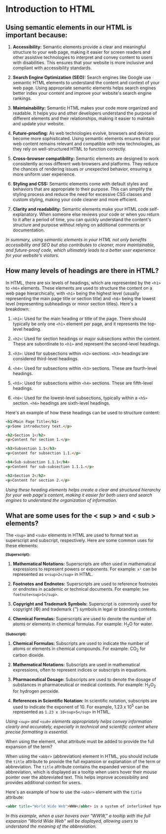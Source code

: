 # Introduction to HTML

## Using semantic elements in our HTML is important because:

1. **Accessibility:** Semantic elements provide a clear and meaningful structure to your web page, making it easier for screen readers and other assistive technologies to interpret and convey content to users with disabilities. This ensures that your website is more inclusive and compliant with accessibility standards.

2. **Search Engine Optimization (SEO):** Search engines like Google use semantic HTML elements to understand the content and context of your web page. Using appropriate semantic elements helps search engines better index your content and improve your website's search engine rankings.

3. **Maintainability:** Semantic HTML makes your code more organized and readable. It helps you and other developers understand the purpose of different elements and their relationships, making it easier to maintain and update your website.

4. **Future-proofing:** As web technologies evolve, browsers and devices become more sophisticated. Using semantic elements ensures that your web content remains relevant and compatible with new technologies, as they rely on well-structured HTML to function correctly.

5. **Cross-browser compatibility:** Semantic elements are designed to work consistently across different web browsers and platforms. They reduce the chances of rendering issues or unexpected behavior, ensuring a more uniform user experience.

6. **Styling and CSS:** Semantic elements come with default styles and behaviors that are appropriate to their purpose. This can simplify the styling process and reduce the need for excessive CSS classes and custom styling, making your code cleaner and more efficient.

7. **Clarity and readability:** Semantic elements make your HTML code self-explanatory. When someone else reviews your code or when you return to it after a period of time, you can quickly understand the content's structure and purpose without relying on additional comments or documentation.

_In summary, using semantic elements in your HTML not only benefits accessibility and SEO but also contributes to cleaner, more maintainable, and future-proof code, which ultimately leads to a better user experience for your website's visitors._

## How many levels of headings are there in HTML?

In HTML, there are six levels of headings, which are represented by the `<h1>` to `<h6>` elements. These elements are used to structure the content on a web page hierarchically, with `<h1>` being the highest level (usually representing the main page title or section title) and `<h6>` being the lowest level (representing subheadings or minor section titles). Here's a breakdown:

1. `<h1>`: Used for the main heading or title of the page. There should typically be only one `<h1>` element per page, and it represents the top-level heading.

2. `<h2>`: Used for section headings or major subsections within the content. These are subordinate to `<h1>` and represent the second-level headings.

3. `<h3>`: Used for subsections within `<h2>` sections. `<h3>` headings are considered third-level headings.

4. `<h4>`: Used for subsections within `<h3>` sections. These are fourth-level headings.

5. `<h5>`: Used for subsections within `<h4>` sections. These are fifth-level headings.

6. `<h6>`: Used for the lowest-level subsections, typically within a `<h5>` section. `<h6>` headings are sixth-level headings.

Here's an example of how these headings can be used to structure content:

```html
<h1>Main Page Title</h1>
<p>Some introductory text.</p>

<h2>Section 1</h2>
<p>Content for section 1.</p>

<h3>Subsection 1.1</h3>
<p>Content for subsection 1.1.</p>

<h4>Sub-subsection 1.1.1</h4>
<p>Content for sub-subsection 1.1.1.</p>

<h2>Section 2</h2>
<p>Content for section 2.</p>
```

_Using these heading elements helps create a clear and structured hierarchy for your web page's content, making it easier for both users and search engines to understand the organization of information._

## What are some uses for the < sup > and < sub > elements?

The `<sup>` and `<sub>` elements in HTML are used to format text as superscript and subscript, respectively. Here are some common uses for these elements:

**<sup> (Superscript):**

1. **Mathematical Notations:** Superscripts are often used in mathematical expressions to represent powers or exponents. For example: `x²` can be represented as `x<sup>2</sup>` in HTML.

2. **Footnotes and Endnotes:** Superscripts are used to reference footnotes or endnotes in academic or technical documents. For example: `See footnote<sup>1</sup>`.

3. **Copyright and Trademark Symbols:** Superscript is commonly used for copyright (©) and trademark (™) symbols in legal or branding contexts.

4. **Chemical Formulas:** Superscripts are used to denote the number of atoms or elements in chemical formulas. For example: H<sub>2</sub>O for water.

**<sub> (Subscript):**

1. **Chemical Formulas:** Subscripts are used to indicate the number of atoms or elements in chemical compounds. For example: CO<sub>2</sub> for carbon dioxide.

2. **Mathematical Notations:** Subscripts are used in mathematical expressions, often to represent indices or subscripts in equations.

3. **Pharmaceutical Dosage:** Subscripts are used to denote the dosage of substances in pharmaceutical or medical contexts. For example: H<sub>2</sub>O<sub>2</sub> for hydrogen peroxide.

4. **References in Scientific Notation:** In scientific notation, subscripts are used to indicate the exponent of 10. For example, 1.23 x 10<sup>5</sup> can be represented as `1.23 x 10<sup>5</sup>` in HTML.

_Using `<sup>` and `<sub>` elements appropriately helps convey information clearly and accurately, especially in technical and scientific content where precise formatting is essential._ 

When using the <abbr> element, what attribute must be added to provide the full expansion of the term?

When using the `<abbr>` (abbreviation) element in HTML, you should include the `title` attribute to provide the full expansion or explanation of the term or abbreviation. The `title` attribute contains the expanded version of the abbreviation, which is displayed as a tooltip when users hover their mouse pointer over the abbreviated text. This helps improve accessibility and provides additional context for users.

Here's an example of how to use the `<abbr>` element with the `title` attribute:

```html
<abbr title="World Wide Web">WWW</abbr> is a system of interlinked hypertext documents.
```

_In this example, when a user hovers over "WWW," a tooltip with the full expansion "World Wide Web" will be displayed, allowing users to understand the meaning of the abbreviation._
